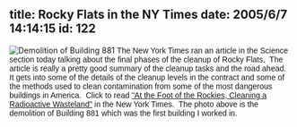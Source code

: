 title: Rocky Flats in the NY Times
date: 2005/6/7 14:14:15
id: 122
---
![Demolition of Building 881](/journal_images/881Demolition.jpg) <font face="Arial">The New York Times ran an article in the Science section today talking about the final phases of the cleanup of Rocky Flats.  The article is really a pretty good summary of the cleanup tasks and the road ahead.  It gets into some of the details of the cleanup levels in the contract and some of the methods used to clean contamination from some of the most dangerous buildings in America.  Click to read ["](http://www.nytimes.com/2005/06/07/science/earth/07flat.html)</font><font face="Arial">[At the Foot of the Rockies, Cleaning a Radioactive Wasteland"](http://www.nytimes.com/2005/06/07/science/earth/07flat.html) in the New York Times.  The photo above is the demolition of Building 881 which was the first building I worked in.</font>